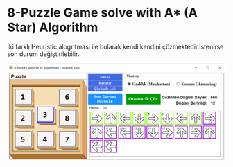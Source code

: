 # 8-Puzzle Game solve with A* (A Star) Algorithm

İki farklı Heuristic alogritması ile bularak kendi kendini çözmektedir.İstenirse son durum değiştirilebilir.

![image](8-Puzzle%20A-Star%20Algoritma/Ads%C4%B1z.png)


